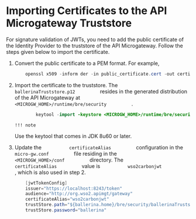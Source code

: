 # Importing Certificates to the API Microgateway Truststore

For signature validation of JWTs, you need to add the public certificate of the Identity Provider to the truststore of the API Microgateway. Follow the steps given below to import the certificate.

1.  Convert the public certificate to a PEM format. For example,

    ``` java
        openssl x509 -inform der -in public_certificate.cert -out certificate.pem
    ```

2.  Import the certificate to the truststore. The `           ballerinaTruststore.p12          ` resides in the generated distribution of the API Microgateway at `           <MICROGW_HOME>/runtime/bre/security          ` .

    ``` java
            keytool -import -keystore <MICROGW_HOME>/runtime/bre/security/ballerinaTruststore.p12 -alias wso2carbonjwt -file certificate.pem
    ```

        !!! note
    Use the keytool that comes in JDK 8u60 or later.


3.  Update the `           certificateAlias          ` configuration in the `           micro-gw.conf          ` file residing in the `           <MICROGW_HOME>/conf          ` directory.
    The `           certificateAlias          ` value is `           wso2carbonjwt          ` , which is also used in step 2.

    ``` java
        [jwtTokenConfig]
        issuer="https://localhost:8243/token"
        audience="http://org.wso2.apimgt/gateway"
        certificateAlias="wso2carbonjwt"
        trustStore.path="${ballerina.home}/bre/security/ballerinaTruststore.p12"
        trustStore.password="ballerina"
    ```


